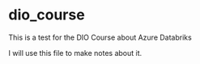 # dio_course

This is a test for the DIO Course about Azure Databriks

I will use this file to make notes about it.
